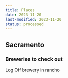 ```yaml
---
title: Places
date: 2023-11-20
last-modified: 2023-11-20
status: processed
---
```


## Sacramento
### Breweries to check out
Log Off brewery in rancho